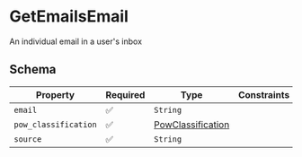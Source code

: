 # GetEmailsEmail

An individual email in a user's inbox

## Schema

| Property | Required | Type | Constraints |
| --- | --- | --- | --- |
| `email` | ✅ | `String` |     | 
| `pow_classification` | ✅ | [PowClassification](../../../pow/PowClassification.md) |     | 
| `source` | ✅ | `String` |     | 


